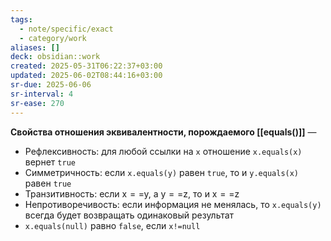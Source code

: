 ```yaml
---
tags:
  - note/specific/exact
  - category/work
aliases: []
deck: obsidian::work
created: 2025-05-31T06:22:37+03:00
updated: 2025-06-02T08:44:16+03:00
sr-due: 2025-06-06
sr-interval: 4
sr-ease: 270
---
```


**Свойства отношения эквивалентности, порождаемого [[equals()]]**
—
- Рефлексивность: для любой ссылки на `x` отношение `x.equals(x)` вернет `true`
- Симметричность: если `x.equals(y)` равен `true`, то и `y.equals(x)` равен `true`
- Транзитивность: если x$==$y, a y$==$z, то и x$==$z
- Непротиворечивость: если информация не менялась, то `x.equals(y)` всегда будет возвращать одинаковый результат
- `x.equals(null)` равно `false`, если `x!=null`
